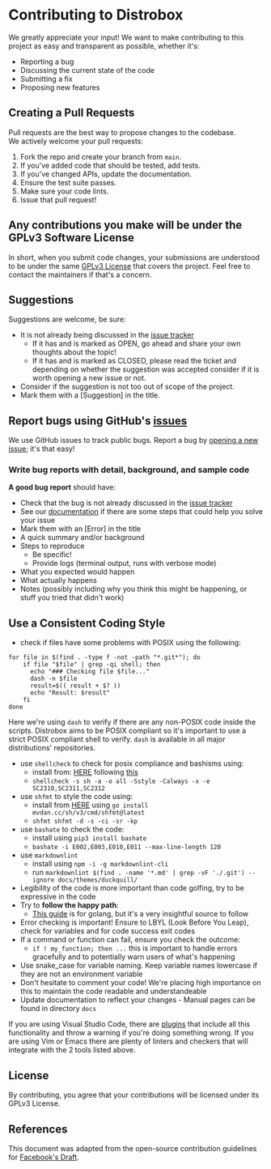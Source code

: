 # Contributing to Distrobox

We greatly appreciate your input! We want to make contributing to this project
as easy and transparent as possible, whether it's:

- Reporting a bug
- Discussing the current state of the code
- Submitting a fix
- Proposing new features

## Creating a Pull Requests

Pull requests are the best way to propose changes to the codebase.  
We actively welcome your pull requests:

1. Fork the repo and create your branch from `main`.
2. If you've added code that should be tested, add tests.
3. If you've changed APIs, update the documentation.
4. Ensure the test suite passes.
5. Make sure your code lints.
6. Issue that pull request!

## Any contributions you make will be under the GPLv3 Software License

In short, when you submit code changes, your submissions are understood to be
under the same [GPLv3 License](https://choosealicense.com/licenses/gpl-3.0/) that
covers the project.
Feel free to contact the maintainers if that's a concern.

## Suggestions

Suggestions are welcome, be sure:

- It is not already being discussed in the [issue tracker](https://github.com/89luca89/distrobox/issues)
  - If it has and is marked as OPEN, go ahead and share your own
    thoughts about the topic!
  - If it has and is marked as CLOSED, please read the ticket and depending on
    whether the suggestion was accepted consider if it is worth opening
    a new issue or not.
- Consider if the suggestion is not too out of scope of the project.
- Mark them with a [Suggestion] in the title.

## Report bugs using GitHub's [issues](https://github.com/89luca89/distrobox/issues)

We use GitHub issues to track public bugs.
Report a bug by
[opening a new issue](https://github.com/89luca89/distrobox/issues); it's that easy!

### Write bug reports with detail, background, and sample code

**A good bug report** should have:

- Check that the bug is not already discussed in the [issue tracker](https://github.com/89luca89/distrobox/issues)
- See our [documentation](https://github.com/89luca89/distrobox/tree/main/docs)
  if there are some steps that could help you solve your issue
- Mark them with an [Error] in the title
- A quick summary and/or background
- Steps to reproduce
  - Be specific!
  - Provide logs (terminal output, runs with verbose mode)
- What you expected would happen
- What actually happens
- Notes (possibly including why you think this might be happening, or stuff you
  tried that didn't work)

## Use a Consistent Coding Style

- check if files have some problems with POSIX using the following:

```shell
for file in $(find . -type f -not -path "*.git*"); do
    if file "$file" | grep -qi shell; then
      echo "### Checking file $file..."
      dash -n $file
      result=$(( result + $? ))
      echo "Result: $result"
    fi
done
```

  Here we're using `dash` to verify if there are any non-POSIX code inside the
  scripts. Distrobox aims to be POSIX compliant so it's important to use a
  strict POSIX compliant shell to verify. `dash` is available in all major distributions'
  repositories.

- use `shellcheck` to check for posix compliance and bashisms using:
  - install from: [HERE](https://github.com/koalaman/shellcheck)
    following [this](https://github.com/koalaman/shellcheck#installing)
  - `shellcheck -s sh -a -o all -Sstyle -Calways -x -e SC2310,SC2311,SC2312`
- use `shfmt` to style the code using:
  - install from [HERE](https://github.com/mvdan/sh) using `go install mvdan.cc/sh/v3/cmd/shfmt@latest`
  - `shfmt shfmt -d -s -ci -sr -kp`
- use `bashate` to check the code:
  - install using `pip3 install bashate`
  - `bashate -i E002,E003,E010,E011 --max-line-length 120`
- use `markdownlint`
  - install using `npm -i -g markdownlint-cli`
  - run `markdownlint $(find . -name '*.md' | grep -vF './.git') --ignore docs/themes/duckquill/`
- Legibility of the code is more important than code golfing, try to be
  expressive in the code
- Try to **follow the happy path**:
  - [This guide](https://maelvls.dev/go-happy-line-of-sight/) is for golang,
    but it's a very insightful source to follow
- Error checking is important! Ensure to LBYL (Look Before You Leap), check for
  variables and for code success exit codes
- If a command or function can fail, ensure you check the outcome:
  - `if ! my_function; then ...`
    this is important to handle errors gracefully and to potentially warn users
    of what's happening
- Use snake_case for variable naming. Keep variable names lowercase if they are
  not an environment variable
- Don't hesitate to comment your code! We're placing high importance on this to
  maintain the code readable and understandeable
- Update documentation to reflect your changes - Manual pages can be found in
  directory `docs`

If you are using Visual Studio Code, there are [plugins](https://marketplace.visualstudio.com/items?itemName=timonwong.shellcheck)
that include all this functionality and throw a warning if you're doing
something wrong.
If you are using Vim or Emacs there are plenty of linters and checkers that will
integrate with the 2 tools listed above.

## License

By contributing, you agree that your contributions will be licensed under
its GPLv3 License.

## References

This document was adapted from the open-source contribution guidelines
for [Facebook's Draft](https://github.com/facebook/draft-js/blob/a9316a723f9e918afde44dea68b5f9f39b7d9b00/CONTRIBUTING.md).
